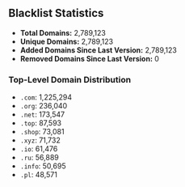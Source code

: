 ## Blacklist Statistics

- **Total Domains:** 2,789,123
- **Unique Domains:** 2,789,123
- **Added Domains Since Last Version:** 2,789,123
- **Removed Domains Since Last Version:** 0

### Top-Level Domain Distribution

-  `.com`: 1,225,294
-  `.org`: 236,040
-  `.net`: 173,547
-  `.top`: 87,593
-  `.shop`: 73,081
-  `.xyz`: 71,732
-  `.io`: 61,476
-  `.ru`: 56,889
-  `.info`: 50,695
-  `.pl`: 48,571
